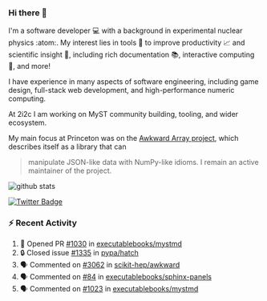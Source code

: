 ### Hi there 👋 

I'm a software developer 💻 with a background in experimental nuclear physics :atom:. My interest lies in tools :wrench: to improve productivity :chart_with_upwards_trend: and scientific insight :telescope:, including rich documentation 📚, interactive computing 🧮, and more! 

I have experience in many aspects of software engineering, including game design, full-stack web development, and high-performance numeric computing. 

At 2i2c I am working on MyST community building, tooling, and wider ecosystem. 

My main focus at Princeton was on the [Awkward Array project](awkward-array.org/), which describes itself as a library that can 
> manipulate JSON-like data with NumPy-like idioms. I remain an active maintainer of the project. 

![github stats](https://github-readme-stats.vercel.app/api?username=agoose77&show_icons=true&hide_rank=true&hide_title=true&bg_color=30,e76445,904e95&text_color=efe3ec&icon_color=efe3ec)
<!--
**agoose77/agoose77** is a ✨ _special_ ✨ repository because its `README.md` (this file) appears on your GitHub profile.

Here are some ideas to get you started:

- 🔭 I’m currently working on ...
- 🌱 I’m currently learning ...
- 👯 I’m looking to collaborate on ...
- 🤔 I’m looking for help with ...
- 💬 Ask me about ...
- 📫 How to reach me: ...
- 😄 Pronouns: ...
- ⚡ Fun fact: ...
-->

[![Twitter Badge](https://img.shields.io/twitter/follow/agoose77?style=flat-square&logo=Twitter&logoColor=white&color=cornflowerblue)](https://twitter.com/agoose77)

### :zap: Recent Activity

<!--START_SECTION:activity-->
1. 💪 Opened PR [#1030](https://github.com/executablebooks/mystmd/pull/1030) in [executablebooks/mystmd](https://github.com/executablebooks/mystmd)
2. 🔒 Closed issue [#1335](https://github.com/pypa/hatch/issues/1335) in [pypa/hatch](https://github.com/pypa/hatch)
3. 🗣 Commented on [#3062](https://github.com/scikit-hep/awkward/issues/3062#issuecomment-2017710311) in [scikit-hep/awkward](https://github.com/scikit-hep/awkward)
4. 🗣 Commented on [#84](https://github.com/executablebooks/sphinx-panels/pull/84#issuecomment-2016444561) in [executablebooks/sphinx-panels](https://github.com/executablebooks/sphinx-panels)
5. 🗣 Commented on [#1023](https://github.com/executablebooks/mystmd/pull/1023#issuecomment-2015534553) in [executablebooks/mystmd](https://github.com/executablebooks/mystmd)
<!--END_SECTION:activity-->
